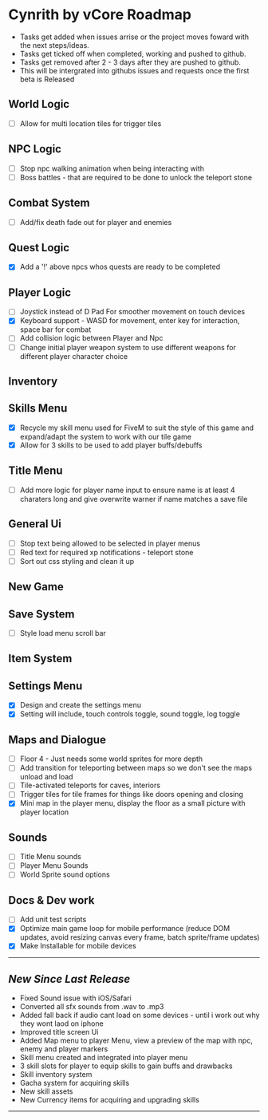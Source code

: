 # Cynrith by vCore Roadmap
- Tasks get added when issues arrise or the project moves foward with the next steps/ideas.
- Tasks get ticked off when completed, working and pushed to github.
- Tasks get removed after 2 - 3 days after they are pushed to github.
- This will be intergrated into githubs issues and requests once the first beta is Released

## World Logic
- [ ] Allow for multi location tiles for trigger tiles

## NPC Logic 
- [ ] Stop npc walking animation when being interacting with 
- [ ] Boss battles - that are required to be done to unlock the teleport stone

## Combat System
- [ ] Add/fix death fade out for player and enemies

## Quest Logic
- [x] Add a '!' above npcs whos quests are ready to be completed
 
## Player Logic
- [ ] Joystick instead of D Pad For smoother movement on touch devices
- [x] Keyboard support - WASD for movement, enter key for interaction, space bar for combat
- [ ] Add collision logic between Player and Npc
- [ ] Change initial player weapon system to use different weapons for different player character choice

## Inventory


## Skills Menu
- [X] Recycle my skill menu used for FiveM to suit the style of this game and expand/adapt the system to work with our tile game
- [X] Allow for 3 skills to be used to add player buffs/debuffs

## Title Menu
- [ ] Add more logic for player name input to ensure name is at least 4 charaters long and give overwrite warner if name matches a save file

## General Ui
- [ ] Stop text being allowed to be selected in player menus
- [ ] Red text for required xp notifications - teleport stone 
- [ ] Sort out css styling and clean it up

## New Game


## Save System
- [ ] Style load menu scroll bar
 
## Item System
 

## Settings Menu
- [x] Design and create the settings menu
- [x] Setting will include, touch controls toggle, sound toggle, log toggle

## Maps and Dialogue
- [ ] Floor 4 - Just needs some world sprites for more depth
- [ ] Add transition for teleporting between maps so we don't see the maps unload and load 
- [ ] Tile-activated teleports for caves, interiors
- [ ] Trigger tiles for tile frames for things like doors opening and closing
- [x] Mini map in the player menu, display the floor as a small picture with player location

## Sounds
- [ ] Title Menu sounds
- [ ] Player Menu Sounds
- [ ] World Sprite sound options

## Docs & Dev work
- [ ] Add unit test scripts 
- [x] Optimize main game loop for mobile performance (reduce DOM updates, avoid resizing canvas every frame, batch sprite/frame updates)
- [x] Make Installable for mobile devices

---

## *New Since Last Release*

- Fixed Sound issue with iOS/Safari
- Converted all sfx sounds from .wav to .mp3
- Added fall back if audio cant load on some devices - until i work out why they wont laod on iphone
- Improved title screen Ui
- Added Map menu to player Menu, view a preview of the map with npc, enemy and player markers
- Skill menu created and integrated into player menu
- 3 skill slots for player to equip skills to gain buffs and drawbacks
- Skill inventory system
- Gacha system for acquiring skills
- New skill assets
- New Currency items for acquiring and upgrading skills

---
